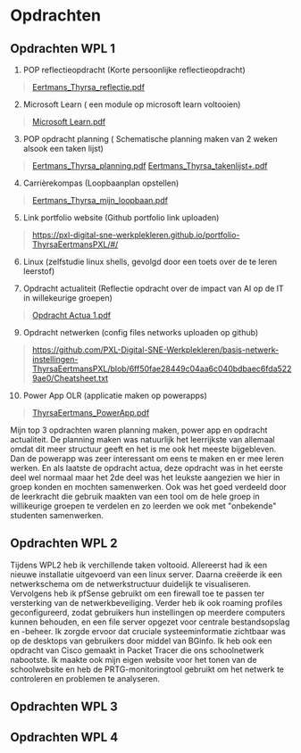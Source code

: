 # Opdrachten

## Opdrachten WPL 1
1. POP reflectieopdracht (Korte persoonlijke reflectieopdracht)<br>
> [Eertmans_Thyrsa_reflectie.pdf](https://github.com/PXL-Digital-SNE-Werkplekleren/portfolio-ThyrsaEertmansPXL/files/13886377/Eertmans_Thyrsa_reflectie.pdf)

2. Microsoft Learn ( een module op microsoft learn voltooien)<br>
> [Microsoft Learn.pdf](https://github.com/PXL-Digital-SNE-Werkplekleren/portfolio-ThyrsaEertmansPXL/files/13886400/Microsoft.Learn.pdf)


3. POP opdracht planning ( Schematische planning maken van 2 weken alsook een taken lijst)<br>
> [Eertmans_Thyrsa_planning.pdf](https://github.com/PXL-Digital-SNE-Werkplekleren/portfolio-ThyrsaEertmansPXL/files/13886373/Eertmans_Thyrsa_planning.1.pdf)
[Eertmans_Thyrsa_takenlijst+.pdf](https://github.com/PXL-Digital-SNE-Werkplekleren/portfolio-ThyrsaEertmansPXL/files/13886374/Eertmans_Thyrsa_takenlijst%2B.pdf)

4. Carrièrekompas (Loopbaanplan opstellen)<br>
> [Eertmans_Thyrsa_mijn_loopbaan.pdf](https://github.com/PXL-Digital-SNE-Werkplekleren/portfolio-ThyrsaEertmansPXL/files/13886375/Eertmans_Thyrsa_mijn_loopbaan.pdf)

5. Link portfolio website (Github portfolio link uploaden)
> https://pxl-digital-sne-werkplekleren.github.io/portfolio-ThyrsaEertmansPXL/#/

6. Linux (zelfstudie linux shells, gevolgd door een toets over de te leren leerstof)

7. Opdracht actualiteit (Reflectie opdracht over de impact van AI op de IT in willekeurige groepen)<br>
> [Opdracht Actua 1.pdf](https://github.com/PXL-Digital-SNE-Werkplekleren/portfolio-ThyrsaEertmansPXL/files/13886336/Opdracht.Actua.1.pdf)

   
9. Opdracht netwerken (config files networks uploaden op github)<br>
> https://github.com/PXL-Digital-SNE-Werkplekleren/basis-netwerk-instellingen-ThyrsaEertmansPXL/blob/6ff50fae28449c04aa6c040bdbaec6fda5229ae0/Cheatsheet.txt 

10. Power App OLR (applicatie maken op powerapps)<br>
> [ThyrsaEertmans_PowerApp.pdf](https://github.com/PXL-Digital-SNE-Werkplekleren/portfolio-ThyrsaEertmansPXL/files/13886338/ThyrsaEertmans_PowerApp.pdf)

Mijn top 3 opdrachten waren planning maken, power app en opdracht actualiteit.
De planning maken was natuurlijk het leerrijkste van allemaal omdat dit meer structuur geeft en het is me ook het meeste bijgebleven. Dan de powerapp was zeer interessant
om eens te maken en er mee leren werken. En als laatste de opdracht actua, deze opdracht was in het eerste deel wel normaal maar het 2de deel was het leukste aangezien we hier
in groep konden en mochten samenwerken. Ook was het goed verdeeld door de leerkracht die gebruik maakten van een tool om de hele groep in willikeurige groepen te verdelen en zo leerden we ook met "onbekende" studenten samenwerken.


## Opdrachten WPL 2
Tijdens WPL2 heb ik verchillende taken voltooid. Allereerst had ik een nieuwe installatie uitgevoerd van een linux server. Daarna creëerde ik een netwerkschema om de netwerkstructuur duidelijk te visualiseren. Vervolgens heb ik pfSense gebruikt om een firewall toe te passen ter versterking van de netwerkbeveiliging. Verder heb ik ook roaming profiles geconfigureerd, zodat gebruikers hun instellingen op meerdere computers kunnen behouden, en een file server opgezet voor centrale bestandsopslag en -beheer. Ik zorgde ervoor dat cruciale systeeminformatie zichtbaar was op de desktops van gebruikers door middel van BGinfo. Ik heb ook een opdracht van Cisco gemaakt in Packet Tracer die ons schoolnetwerk nabootste. Ik maakte ook mijn eigen website voor het tonen van de schoolwebsite en heb de PRTG-monitoringtool gebruikt om het netwerk te controleren en problemen te analyseren. 


## Opdrachten WPL 3

## Opdrachten WPL 4
